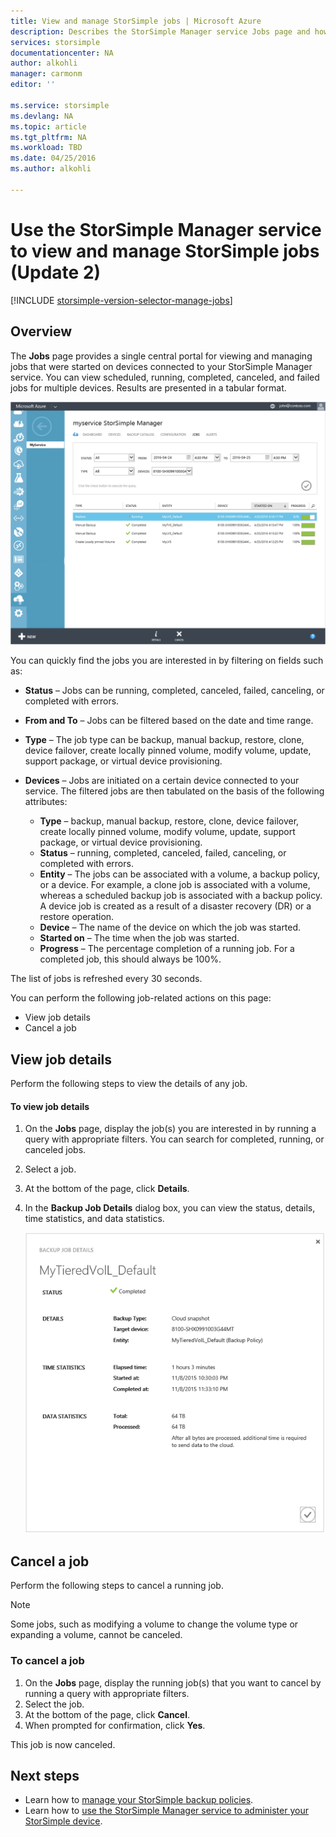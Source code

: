 ```yaml
---
title: View and manage StorSimple jobs | Microsoft Azure
description: Describes the StorSimple Manager service Jobs page and how to use it to track recent, current, and scheduled backup jobs.
services: storsimple
documentationcenter: NA
author: alkohli
manager: carmonm
editor: ''

ms.service: storsimple
ms.devlang: NA
ms.topic: article
ms.tgt_pltfrm: NA
ms.workload: TBD
ms.date: 04/25/2016
ms.author: alkohli

---
```

# Use the StorSimple Manager service to view and manage StorSimple jobs (Update 2)
[!INCLUDE [storsimple-version-selector-manage-jobs](../../includes/storsimple-version-selector-manage-jobs.md)]

## Overview
The **Jobs** page provides a single central portal for viewing and managing jobs that were started on devices connected to your StorSimple Manager service. You can view scheduled, running, completed, canceled, and failed jobs for multiple devices. Results are presented in a tabular format. 

![Jobs page](./media/storsimple-manage-jobs-u2/jobs.png)

You can quickly find the jobs you are interested in by filtering on fields such as:

* **Status** – Jobs can be running, completed, canceled, failed, canceling, or completed with errors.
* **From and To** – Jobs can be filtered based on the date and time range.
* **Type** – The job type can be backup, manual backup, restore, clone, device failover, create locally pinned volume, modify volume, update, support package, or virtual device provisioning.
* **Devices** – Jobs are initiated on a certain device connected to your service.
  The filtered jobs are then tabulated on the basis of the following attributes:
  
  * **Type** – backup, manual backup, restore, clone, device failover, create locally pinned volume, modify volume, update, support package, or virtual device provisioning.
  * **Status** – running, completed, canceled, failed, canceling, or completed with errors.
  * **Entity** – The jobs can be associated with a volume, a backup policy, or a device. For example, a clone job is associated with a volume, whereas a scheduled backup job is associated with a backup policy. A device job is created as a result of a disaster recovery (DR) or a restore operation.
  * **Device** – The name of the device on which the job was started.
  * **Started on** – The time when the job was started.
  * **Progress** – The percentage completion of a running job. For a completed job, this should always be 100%.

The list of jobs is refreshed every 30 seconds.

You can perform the following job-related actions on this page:

* View job details
* Cancel a job

## View job details
Perform the following steps to view the details of any job.

#### To view job details
1. On the **Jobs** page, display the job(s) you are interested in by running a query with appropriate filters. You can search for completed, running, or canceled jobs.
2. Select a job.
3. At the bottom of the page, click **Details**.
4. In the **Backup Job Details** dialog box, you can view the status, details, time statistics, and data statistics.
   
    ![Job details page](./media/storsimple-manage-jobs-u2/JobDetails.png)

## Cancel a job
Perform the following steps to cancel a running job.

> [!NOTE]
> Some jobs, such as modifying a volume to change the volume type or expanding a volume, cannot be canceled.
> 
> 

### To cancel a job
1. On the **Jobs** page, display the running job(s) that you want to cancel by running a query with appropriate filters.
2. Select the job.
3. At the bottom of the page, click **Cancel**.
4. When prompted for confirmation, click **Yes**.

This job is now canceled.

## Next steps
* Learn how to [manage your StorSimple backup policies](storsimple-manage-backup-policies.md).
* Learn how to [use the StorSimple Manager service to administer your StorSimple device](storsimple-manager-service-administration.md).

